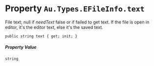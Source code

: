 # Property `Au.Types.EFileInfo.text`

File text; null if *needText* false or if failed to get text. If the file is open in editor, it's the editor text, else it's the saved text.

```
public string text { get; init; }
```

##### Property Value

`string`